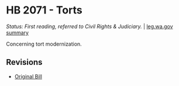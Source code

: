 # HB 2071 - Torts
*Status: First reading, referred to Civil Rights & Judiciary.* | [leg.wa.gov summary](https://app.leg.wa.gov/billsummary?BillNumber=2071&Year=2021)

Concerning tort modernization.

## Revisions
* [Original Bill](1/)